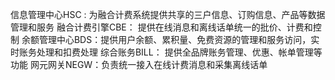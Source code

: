 信息管理中心HSC : 为融合计费系统提供共享的三户信息、订购信息、产品等数据管理和服务
融合计费引擎CBE： 提供在线消息和离线话单统一的批价、计费和控制
余额管理中心BDS：提供用户余额、累积量、免费资源的管理和服务访问，实时账务处理和扣费处理
综合账务BILL： 提供全品牌账务管理、优惠、帐单管理等功能
网元网关NEGW：负责统一接入在线计费消息和采集离线话单
